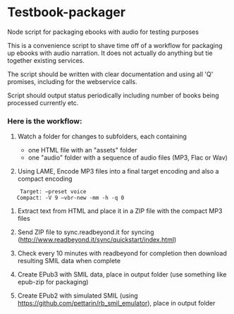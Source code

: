 # Testbook-packager
Node script for packaging ebooks with audio for testing purposes

This is a convenience script to shave time off of a workflow for packaging up ebooks with audio narration. It does not actually do anything but tie together existing services.

The script should be written with clear documentation and using all 'Q' promises, including for the webservice calls.

Script should output status periodically including number of books being processed currently etc.

### Here is the workflow:

1. Watch a folder for changes to subfolders, each containing 
   * one HTML file with an "assets" folder
   * one "audio" folder with a sequence of audio files (MP3, Flac or Wav)

1. Using LAME, Encode MP3 files into a final target encoding and also a compact encoding 
```
    Target: –preset voice
   Compact: -V 9 –vbr-new -mm -h -q 0
```

1. Extract text from HTML and place it in a ZIP file with the compact MP3 files

1. Send ZIP file to sync.readbeyond.it for syncing (http://www.readbeyond.it/sync/quickstart/index.html)

1. Check every 10 minutes with readbeyond for completion then download resulting SMIL data when complete

1. Create EPub3 with SMIL data, place in output folder (use something like epub-zip for packaging)

1. Create EPub2 with simulated SMIL (using https://github.com/pettarin/rb_smil_emulator), place in output folder